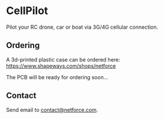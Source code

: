 # CellPilot

Pilot your RC drone, car or boat via 3G/4G cellular connection.

## Ordering

A 3d-printed plastic case can be ordered here:
https://www.shapeways.com/shops/netforce

The PCB will be ready for ordering soon...

## Contact

Send email to contact@netforce.com.
